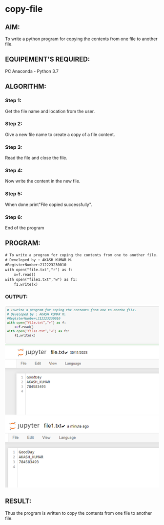 # copy-file
## AIM:
To write a python program for copying the contents from one file to another file.
## EQUIPEMENT'S REQUIRED: 
PC
Anaconda - Python 3.7
## ALGORITHM: 

### Step 1: 
Get the file name and location from the user.
### Step 2: 
Give a new file name to create a copy of a file content.
### Step 3:
 Read the file and close the file.
### Step 4: 
Now write the content in the new file.
### Step 5:
 When done print"File copied successfully".
### Step 6: 
End of the program
## PROGRAM:
```
# To write a program for coping the contents from one to another file.
# Developed by : AKASH KUMAR M.
#RegisterNumber:212223230010
with open("file.txt","r") as f:
    x=f.read()
with open("file1.txt","w") as f1:
    f1.write(x)
```

### OUTPUT:
![output](./copy1output.png)
![output](./copy2output.png)
![output](./copy3output.png)



## RESULT:
Thus the program is written to copy the contents from one file to another file.